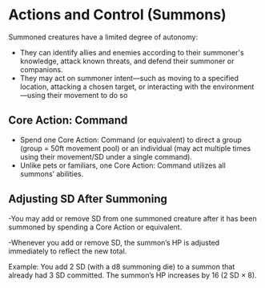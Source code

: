 # Actions and Control (Summons)

Summoned creatures have a limited degree of autonomy:

- They can identify allies and enemies according to their summoner's knowledge, attack known threats, and defend their summoner or companions.
- They may act on summoner intent—such as moving to a specified location, attacking a chosen target, or interacting with the environment—using their movement to do so

## Core Action: Command

- Spend one Core Action: Command (or equivalent) to direct a group (group = 50ft movement pool) or an individual (may act multiple times using their movement/SD under a single command).
- Unlike pets or familiars, one Core Action: Command utilizes all summons’ abilities.

## Adjusting SD After Summoning

-You may add or remove SD from one summoned creature after it has been summoned by spending a Core Action or equivalent.


-Whenever you add or remove SD, the summon’s HP is adjusted immediately to reflect the new total.

Example: You add 2 SD (with a d8 summoning die) to a summon that already had 3 SD committed. The summon’s HP increases by 16 (2 SD × 8).
